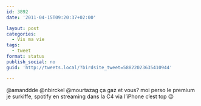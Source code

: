 ```yaml
---
id: 3892
date: '2011-04-15T09:20:37+02:00'

layout: post
categories:
  - Vis ma vie
tags:
  - tweet
format: status
publish_social: no
guid: 'http://tweets.local/?birdsite_tweet=58822023635410944'

---
```


@amanddde @nbirckel @mourtazag ça gaz et vous? moi perso le premium je surkiffe, spotify en streaming dans la C4 via l’iPhone c’est top 😉